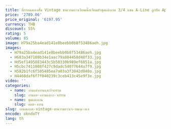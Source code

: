 ```yaml
---
title: ที่กําหนดเองสั้น Vintage ชาความยาวเจียมเนื้อเจียมตัวชุดแต่งงาน 3/4 แขน A-Line ลูกปัด Appliques ไม่เป็นทางการเจียมเนื้อเจียมตัวชุดเจ้าสาว
price: '2789.06'
price_original: '6197.95'
currency: THB
discount: 55%
rating: 5
volume: 85
image: H79a25ba4ead141e8beebb0b8f53486aeh.jpg
images:
  - H79a25ba4ead141e8beebb0b8f53486aeh.jpg
  - H683a347180b34e1aac79a884458d48f33.jpg
  - Hd5ef1495883443c5b50330b989ef6851a.jpg
  - H5cbc7411008f427c9dadc54077644a7f9.jpg
  - H582b1fc6f505485ea7a03a3f3842d048o.jpg
  - H4460daf6f7f040239c3ceb413c45e9f3e.jpg
video: ''
categories:
  - name: งานแต่งงานและกิจกรรม
    slug: งานแต-งงานและก-จกรรม
  - name: ชุดแต่งงาน
    slug: ดแต-งงาน
slug: าหนดเองส-vintage-ชาความยาวเจ-ยมเน-อเจ
encode: okndoTY
lang: th
---
```

  